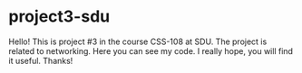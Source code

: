 # project3-sdu
Hello! This is project #3 in the course CSS-108 at SDU. The project is related to networking.
Here you can see my code. I really hope, you will find it useful. Thanks!
